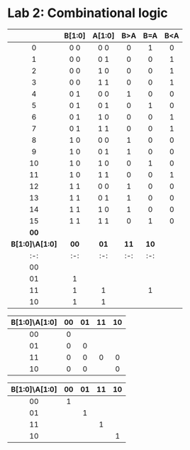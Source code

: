 # Lab 2: Combinational logic



| |**B[1:0]**|**A[1:0]**|**B>A**|**B=A**|**B<A**|
| :-: | :-: | :-: | :-: | :-: | :-: |
|0| 0 0 | 0 0 | 0 | 1 | 0 | 
|1| 0 0 | 0 1 | 0 | 0 | 1 | 
|2| 0 0 | 1 0 | 0 | 0 | 1 | 
|3| 0 0 | 1 1 | 0 | 0 | 1 | 
|4| 0 1 | 0 0 | 1 | 0 | 0 | 
|5| 0 1 | 0 1 | 0 | 1 | 0 | 
|6| 0 1 | 1 0 | 0 | 0 | 1 | 
|7| 0 1 | 1 1 | 0 | 0 | 1 | 
|8| 1 0 | 0 0 | 1 | 0 | 0 | 
|9| 1 0 | 0 1 | 1 | 0 | 0 | 
|10| 1 0 | 1 0 | 0 | 1 | 0 | 
|11| 1 0 | 1 1 | 0 | 0 | 1 | 
|12| 1 1 | 0 0 | 1 | 0 | 0 |
|13| 1 1 | 0 1 | 1 | 0 | 0 | 
|14| 1 1 | 1 0 | 1 | 0 | 0 | 
|15| 1 1 | 1 1 | 0 | 1 | 0 |   
| **00** |
| **B[1:0]\A[1:0]** | **00** | **01** | **11** | **10** |
| :-: | :-: | :-: | :-: | :-: |
| 00 |  |  |  |  |
| 01 | 1 |  |  |  |
| 11 | 1 | 1 |  | 1 |
| 10 | 1 | 1 |  |  |

| **B[1:0]\A[1:0]** | **00** | **01** | **11** | **10** |
| :-: | :-: | :-: | :-: | :-: |
| 00 | 0 |  |  |  |
| 01 | 0 | 0 |  |  |
| 11 | 0 | 0 | 0 | 0 |
| 10 | 0 | 0 |  | 0 |

| **B[1:0]\A[1:0]** | **00** | **01** | **11** | **10** |
| :-: | :-: | :-: | :-: | :-: |
| 00 | 1 |  |  |  |
| 01 |  | 1 |  |  |
| 11 |  |  | 1 |  |
| 10 |  |  |  | 1 |
